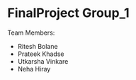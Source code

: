 # FinalProject Group_1
Team Members:
<ul>
  <li>Ritesh Bolane</li>
  <li>Prateek Khadse</li>
  <li>Utkarsha Vinkare </li>
  <li>Neha Hiray</li>
</ul>
